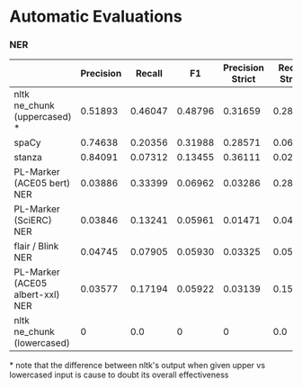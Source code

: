 # Automatic Evaluations

### NER

|                                  | Precision | Recall  | F1      | Precision Strict | Recall Strict | F1 Strict |
|----------------------------------|-----------|---------|---------|------------------|---------------|-----------|
| nltk ne_chunk (uppercased) *     | 0.51893   | 0.46047 | 0.48796 | 0.31659          | 0.28656       | 0.30082   |
| spaCy                            | 0.74638   | 0.20356 | 0.31988 | 0.28571          | 0.06719       | 0.10880   |
| stanza                           | 0.84091   | 0.07312 | 0.13455 | 0.36111          | 0.02569       | 0.04797   |
| PL-Marker (ACE05 bert) NER       | 0.03886   | 0.33399 | 0.06962 | 0.03286          | 0.28063       | 0.05882   |
| PL-Marker (SciERC) NER           | 0.03846   | 0.13241 | 0.05961 | 0.01471          | 0.04941       | 0.02267   |
| flair / Blink NER                | 0.04745   | 0.07905 | 0.05930 | 0.03325          | 0.05534       | 0.04154   |
| PL-Marker (ACE05 albert-xxl) NER | 0.03577   | 0.17194 | 0.05922 | 0.03139          | 0.15020       | 0.05193   |
| nltk ne_chunk (lowercased)       | 0         | 0.0     | 0       | 0                | 0.0           | 0         |

\* note that the difference between nltk's output when given upper vs lowercased input is cause to doubt its overall effectiveness
